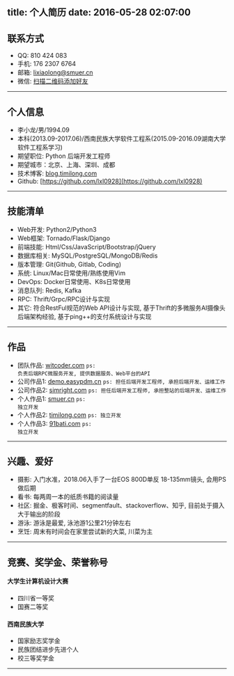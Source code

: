 title: 个人简历
date: 2016-05-28 02:07:00
---

## 联系方式

- QQ: 810 424 083
- 手机: 176 2307 6764
- 邮箱: lixiaolong@smuer.cn
- 微信: [扫描二维码添加好友](http://qiniucdn.timilong.com/wechat_timilong.jpg)

---

## 个人信息

- 李小龙/男/1994.09
- 本科(2013.09-2017.06)/西南民族大学软件工程系(2015.09-2016.09湖南大学软件工程系学习)
- 期望职位: Python 后端开发工程师
- 期望城市：北京、上海、深圳、成都
- 技术博客: [blog.timilong.com](http://blog.timilong.com)
- Github: [https://github.com/lxl0928](https://github.com/lxl0928)

---

## 技能清单

- Web开发: Python2/Python3
- Web框架: Tornado/Flask/Django
- 前端技能: Html/Css/JavaScript/Bootstrap/jQuery
- 数据库相关: MySQL/PostgreSQL/MongoDB/Redis
- 版本管理: Git(Github, Gitlab, Coding)
- 系统: Linux/Mac日常使用/熟练使用Vim
- DevOps:  Docker日常使用、K8s日常使用
- 消息队列:  Redis, Kafka
- RPC: Thrift/Grpc/RPC设计与实现
- 其它: 符合RestFul规范的Web API设计与实现, 基于Thrift的多微服务AI摄像头后端架构经验, 基于ping++的支付系统设计与实现

---

## 作品

- 团队作品: [witcoder.com](http://witcoder.com)  <code>ps: 负责后端RPC微服务开发, 提供数据服务、Web平台的API</code>
- 公司作品1: [demo.easypdm.cn](http://demo.easypdm.cn)  <code>ps: 担任后端开发工程师, 承担后端开发、运维工作</code>
- 公司作品2: [simright.com](https://www.simright.com)   <code>ps: 担任后端开发工程师, 承担整站的后端开发、运维工作</code>
- 个人作品1: [smuer.cn](https://www.smuer.cn)  <code>ps: 独立开发</code>
- 个人作品2: [timilong.com](https://www.timilong.com)  <code>ps: 独立开发</code>
- 个人作品3: [91bati.com](https://www.91bati.com)  <code>ps: 独立开发</code>

---


## 兴趣、爱好

- 摄影: 入门水准，2018.06入手了一台EOS 800D单反 18-135mm镜头, 会用PS做后期
- 看书: 每两周一本的纸质书籍的阅读量
- 社区: 掘金、极客时间、segmentfault、stackoverflow、知乎, 目前处于摄入大于输出的阶段
- 游泳: 游泳是最爱, 泳池游1公里21分钟左右
- 烹饪: 周末有时间会在家里尝试新的大菜, 川菜为主

---

## 竞赛、奖学金、荣誉称号

#### 大学生计算机设计大赛

- 四川省一等奖
- 国赛二等奖

#### 西南民族大学

- 国家励志奖学金
- 民族团结进步先进个人
- 校三等奖学金

---

